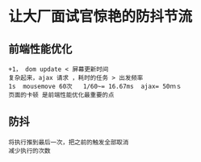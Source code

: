 # 让大厂面试官惊艳的防抖节流 
## 前端性能优化 
    +1， dom update < 屏幕更新时间
    复杂起来，ajax 请求 ，耗时的任务 > 出发频率
    1s  mousemove 60次   1/60~= 16.67ms  ajax= 50ｍｓ
    页面的卡顿 是前端性能优化最重要的点 

## 防抖
    将执行推到最后一次，把之前的触发全部取消 
    减少执行的次数